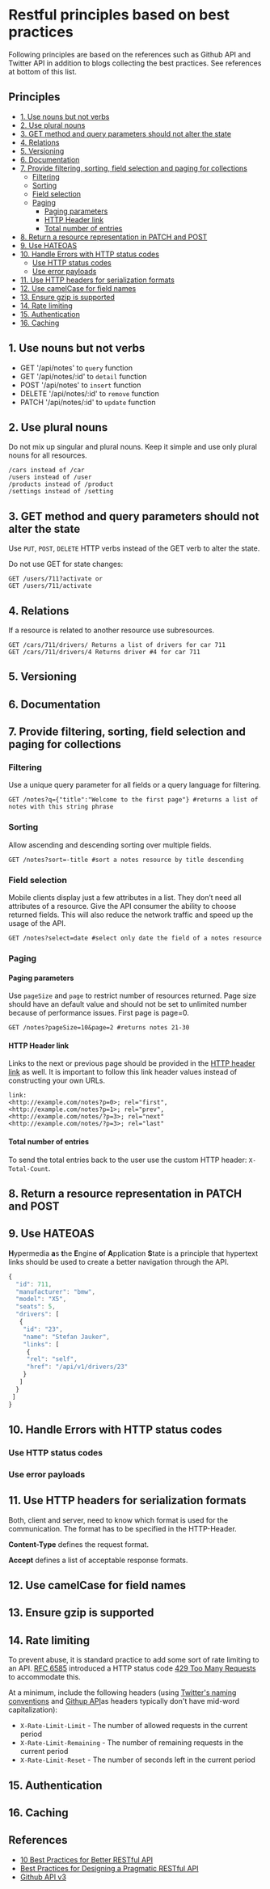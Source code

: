 # Restful principles based on best practices #
Following principles are based on the references such as Github API and Twitter API in addition to blogs
collecting the best practices. See references at bottom of this list.

## Principles
- [1. Use nouns but not verbs](#1-use-nouns-but-not-verbs)
- [2. Use plural nouns](#2-use-plural-nouns)
- [3. GET method and query parameters should not alter the state](#3-get-method-and-query-parameters-should-not-alter-the-state)
- [4. Relations](#4-relations)
- [5. Versioning](#5-versioning)
- [6. Documentation](#6-documentation)
- [7. Provide filtering, sorting, field selection and paging for collections](#7-provide-filtering-sorting-field-selection-and-paging-for-collections)
	- [Filtering](#filtering)
	- [Sorting](#sorting)
	- [Field selection](#field-selection)
	- [Paging](#paging)
		- [Paging parameters](#paging-parameters)
		- [HTTP Header link](#http-header-link)
		- [Total number of entries](#total-number-of-entries)
- [8. Return a resource representation in PATCH and POST](8-return-a-resource-representation-in-patch-and-post)
- [9. Use HATEOAS](#9-use-hateoas)
- [10. Handle Errors with HTTP status codes](#10-handle-errors-with-http-status-codes)
	- [Use HTTP status codes](#use-http-status-codes)
	- [Use error payloads](#use-error-payloads)
- [11. Use HTTP headers for serialization formats](#11-use-http-headers-for-serialization-formats)
- [12. Use camelCase for field names](#12-use-camelcase-for-field-names)
- [13. Ensure gzip is supported](#13-ensure-gzip-is-supported)
- [14. Rate limiting](#14-rate-limiting)
- [15. Authentication](#15-authentication)
- [16. Caching](#16-caching)

## 1. Use nouns but not verbs
* GET '/api/notes' to `query` function
* GET '/api/notes/:id' to `detail` function
* POST '/api/notes' to `insert` function
* DELETE '/api/notes/:id' to `remove` function
* PATCH '/api/notes/:id' to `update` function

## 2. Use plural nouns
Do not mix up singular and plural nouns. Keep it simple and use only plural nouns for all resources.
	
	/cars instead of /car
	/users instead of /user
	/products instead of /product
	/settings instead of /setting

## 3. GET method and query parameters should not alter the state
Use `PUT`, `POST`, `DELETE` HTTP verbs instead of the GET verb to alter the state.

Do not use GET for state changes:

	GET /users/711?activate or
	GET /users/711/activate

## 4. Relations
If a resource is related to another resource use subresources.

	GET /cars/711/drivers/ Returns a list of drivers for car 711
	GET /cars/711/drivers/4 Returns driver #4 for car 711
 
## 5. Versioning

## 6. Documentation

## 7. Provide filtering, sorting, field selection and paging for collections
### Filtering
Use a unique query parameter for all fields or a query language for filtering.

	GET /notes?q={"title":"Welcome to the first page"} #returns a list of notes with this string phrase

### Sorting
Allow ascending and descending sorting over multiple fields.

	GET /notes?sort=-title #sort a notes resource by title descending
	
### Field selection
Mobile clients display just a few attributes in a list. They don’t need all attributes of a resource. 
Give the API consumer the ability to choose returned fields. This will also reduce the network traffic 
and speed up the usage of the API.

	GET /notes?select=date #select only date the field of a notes resource
	
### Paging
#### Paging parameters
Use `pageSize` and `page` to restrict number of resources returned. Page size should have an default value
and should not be set to unlimited number because of performance issues. First page is page=0.

	GET /notes?pageSize=10&page=2 #returns notes 21-30

#### HTTP Header link
Links to the next or previous page should be provided in the 
[HTTP header link](http://tools.ietf.org/html/rfc5988) as well. 
It is important to follow this link header values instead of constructing your own URLs.

	link:
	<http://example.com/notes?p=0>; rel="first",
	<http://example.com/notes?p=1>; rel="prev",
	<http://example.com/notes/?p=3>; rel="next"
	<http://example.com/notes/?p=3>; rel="last"

#### Total number of entries
To send the total entries back to the user use the custom HTTP header: `X-Total-Count`.

## 8. Return a resource representation in PATCH and POST

## 9. Use HATEOAS
**H**ypermedia **a**s **t**he **E**ngine **o**f **A**pplication **S**tate is a principle that hypertext links should be used to create a better 
navigation through the API.
```javascript
{
  "id": 711,
  "manufacturer": "bmw",
  "model": "X5",
  "seats": 5,
  "drivers": [
   {
    "id": "23",
    "name": "Stefan Jauker",
    "links": [
     {
     "rel": "self",
     "href": "/api/v1/drivers/23"
    }
   ]
  }
 ]
}
```
## 10. Handle Errors with HTTP status codes
### Use HTTP status codes
### Use error payloads

## 11. Use HTTP headers for serialization formats
Both, client and server, need to know which format is used for the communication. 
The format has to be specified in the HTTP-Header.

**Content-Type** defines the request format.

**Accept** defines a list of acceptable response formats.

## 12. Use camelCase for field names

## 13. Ensure gzip is supported

## 14. Rate limiting
To prevent abuse, it is standard practice to add some sort of rate limiting to an API. 
[RFC 6585](http://tools.ietf.org/html/rfc6585) introduced a HTTP status code 
[429 Too Many Requests](http://tools.ietf.org/html/rfc6585#section-4) to accommodate this.

At a minimum, include the following headers (using 
[Twitter's naming conventions](https://dev.twitter.com/rest/public/rate-limiting) and 
[Githup API](https://developer.github.com/v3/rate_limit/)as headers typically don't 
have mid-word capitalization):

* `X-Rate-Limit-Limit` - The number of allowed requests in the current period
* `X-Rate-Limit-Remaining` - The number of remaining requests in the current period
* `X-Rate-Limit-Reset` - The number of seconds left in the current period

## 15. Authentication

## 16. Caching

## References
* [10 Best Practices for Better RESTful API](http://blog.mwaysolutions.com/2014/06/05/10-best-practices-for-better-restful-api/)
* [Best Practices for Designing a Pragmatic RESTful API](http://www.vinaysahni.com/best-practices-for-a-pragmatic-restful-api)
* [Github API v3](https://developer.github.com/v3/)
